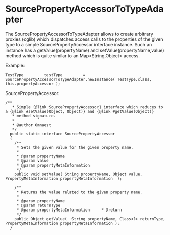 # SourcePropertyAccessorToTypeAdapter #

The SourcePropertyAccessorToTypeAdapter allows to create arbitrary proxies (cglib) which dispatches access calls to the properties of the given type to a simple SourcePropertyAccessor interface instance. Such an instance has a getValue(propertyName) and setValue(propertyName,value) method which is quite similar to an Map<String,Object> access.

Example:

```
TestType         testType         = SourcePropertyAccessorToTypeAdapter.newInstance( TestType.class, this.propertyAccessor );
```


SourcePropertyAccessor:
```
/**
   * Simple {@link SourcePropertyAccessor} interface which reduces to a {@link #setValue(Object, Object)} and {@link #getValue(Object)}
   * method signature.
   * 
   * @author Omnaest
   */
  public static interface SourcePropertyAccessor
  {
    /**
     * Sets the given value for the given property name.
     * 
     * @param propertyName
     * @param value
     * @param propertyMetaInformation
     */
    public void setValue( String propertyName, Object value,  PropertyMetaInformation propertyMetaInformation  );
    
    /**
     * Returns the value related to the given property name.
     * 
     * @param propertyName
     * @param returnType
     * @param propertyMetaInformation     * @return
     */
    public Object getValue(  String propertyName, Class<?> returnType, PropertyMetaInformation propertyMetaInformation );
  }
```